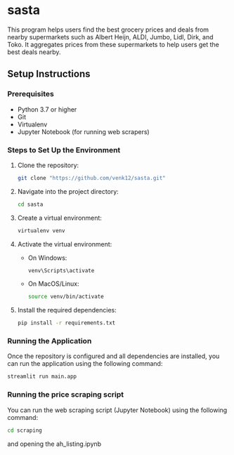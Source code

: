 # sasta

This program helps users find the best grocery prices and deals from nearby supermarkets such as Albert Heijn, ALDI, Jumbo, Lidl, Dirk, and Toko. It aggregates prices from these supermarkets to help users get the best deals nearby.

## Setup Instructions

### Prerequisites

- Python 3.7 or higher
- Git
- Virtualenv
- Jupyter Notebook (for running web scrapers)

### Steps to Set Up the Environment

1. Clone the repository:

    ```bash
    git clone "https://github.com/venk12/sasta.git"
    ```

2. Navigate into the project directory:

    ```bash
    cd sasta
    ```

3. Create a virtual environment:

    ```bash
    virtualenv venv
    ```

4. Activate the virtual environment:

    - On Windows:
    
        ```bash
        venv\Scripts\activate
        ```

    - On MacOS/Linux:
    
        ```bash
        source venv/bin/activate
        ```

5. Install the required dependencies:

    ```bash
    pip install -r requirements.txt
    ```

### Running the Application

Once the repository is configured and all dependencies are installed, you can run the application using the following command:

```bash
streamlit run main.app
```

### Running the price scraping script

You can run the web scraping script (Jupyter Notebook) using the following command:

```bash
cd scraping
```

and opening the ah_listing.ipynb